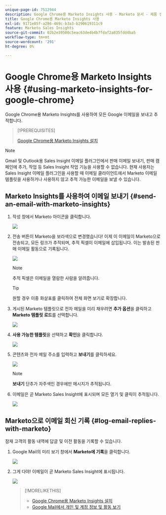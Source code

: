 ```yaml
---
unique-page-id: 7512944
description: Google Chrome용 Marketo Insights 사용 - Marketo 문서 - 제품 설명서
title: Google Chrome용 Marketo Insights 사용
exl-id: 9171e85f-a286-469c-b3a3-b290619311c9
feature: Marketo Sales Insights
source-git-commit: 02b2e39580c5eac63de4b4b7fdaf2a835fdd4ba5
workflow-type: tm+mt
source-wordcount: '291'
ht-degree: 0%

---
```


# Google Chrome용 Marketo Insights 사용 {#using-marketo-insights-for-google-chrome}

Google Chrome용 Marketo Insights를 사용하여 모든 Google 이메일을 보내고 추적합니다.

>[!PREREQUISITES]
>
>[Google Chrome용 Marketo Insights 설치](/help/marketo/product-docs/marketo-sales-insight/msi-chrome-plugin/install-marketo-insights-for-google-chrome.md)

>[!NOTE]
>
>Gmail 및 Outlook용 Sales Insight 이메일 플러그인에서 판매 이메일 보내기, 판매 캠페인에 추가, 작업 등 Sales Insight 작업 기능을 사용할 수 없습니다. 현재 사용자는 Sales Insight 이메일 플러그인을 사용할 때 이메일 클라이언트에서 Marketo 이메일 템플릿을 사용하거나 사용하지 않고 추적 가능한 이메일을 보낼 수 있습니다.

## Marketo Insights를 사용하여 이메일 보내기 {#send-an-email-with-marketo-insights}

1. 작성 창에서 Marketo 아이콘을 클릭합니다.

   ![](assets/image2015-10-5-14-3a57-3a53.png)

1. 전송 버튼이 Marketo을 보라색으로 변경했습니다! 이제 이 이메일이 Marketo으로 전송되고, 모든 링크가 추적되며, 추적 픽셀이 이메일에 삽입됩니다. 이는 발송된 판매 이메일 활동으로 기록됩니다.

   ![](assets/image2015-10-5-15-3a2-3a21.png)

   >[!NOTE]
   >
   >추적 픽셀은 이메일을 열람한 사람을 알려줍니다.

   >[!TIP]
   >
   >원할 경우 이중 화살표를 클릭하여 전체 화면 보기로 확장합니다.

1. 게시된 Marketo 템플릿으로 전자 메일을 미리 채우려면 **추가 옵션**&#x200B;을 클릭하고 **Marketo 템플릿 로드**&#x200B;를 선택합니다.

   ![](assets/image2015-10-5-15-3a6-3a50.png)

1. **사용 가능한 템플릿**&#x200B;을 선택하고 **확인**&#x200B;을 클릭합니다.

   ![](assets/image2015-10-5-15-3a11-3a44.png)

1. 콘텐츠와 전자 메일 주소를 입력하고 **보내기**&#x200B;를 클릭하세요.

   ![](assets/image2015-10-6-14-3a37-3a32.png)

   >[!NOTE]
   >
   >**보내기** 단추가 자주색인 경우에만 메시지가 추적됩니다.

1. 이메일은 곧 Marketo Sales Insight에 표시되며 모든 열기 및 클릭이 추적됩니다.

   ![](assets/image2015-4-23-16-3a59-3a43.png)

## Marketo으로 이메일 회신 기록 {#log-email-replies-with-marketo}

잠재 고객의 활동 내역에 답글 및 이전 활동을 기록할 수 있습니다.

1. Google Mail의 미리 보기 창에서 **Marketo에 기록**&#x200B;을 클릭합니다.

   ![](assets/image2015-4-23-17-3a0-3a42.png)

1. 그게 다야! 이메일이 곧 Marketo Sales Insight에 표시됩니다.

   ![](assets/image2015-4-23-17-3a1-3a26.png)

   >[!MORELIKETHIS]
   >
   >* [Google Chrome용 Marketo Insights 설치](/help/marketo/product-docs/marketo-sales-insight/msi-chrome-plugin/install-marketo-insights-for-google-chrome.md)
   >* [Google Mail에서 개인 및 계정 정보 및 활동 보기](/help/marketo/product-docs/marketo-sales-insight/msi-chrome-plugin/view-person-and-account-information-and-activities-in-google-mail.md)
